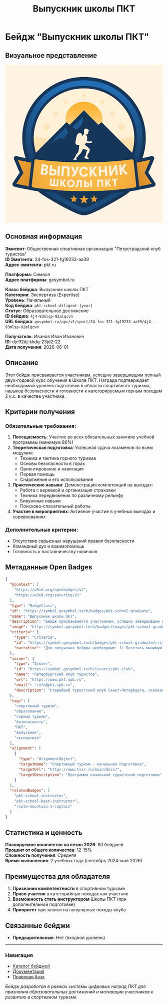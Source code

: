﻿---
layout: page
title: "Выпускник школы ПКТ"
description: "Бейдж за успешное завершение образовательной программы"
---

# Бейдж "Выпускник школы ПКТ"

## Визуальное представление
![Выпускник школы ПКТ](../assets/images/badges/выпускник%20школы%20ПКТ.png)

## Основная информация

**Эмитент**: Общественная спортивная организация "Петроградский клуб туристов"    
**ID Эмитента**: 24-fos-321-fg19233-aa39    
**Адрес эмитента**: pkt.ru  

**Платформа**: Символ    
**Адрес платформы**: gosymbol.ru  

**Класс бейджа**: Выпускник школы ПКТ    
**Категория**: Экспертиза (Expertise)    
**Уровень**: Начальный    
**Код бейджа**: `pkt-school-diligent-[year]`    
**Статус**: Образовательное достижение    
**ID бейджа**: `4j4-93mlsp-92alqcvn`    
**URL бейджа**: `gosymbol.ru/api/v1/sport/24-fos-321-fg19233-aa39/4j4-93mlsp-92alqcvn`  

**Получатель**: Иванов Иван Иванович    
**ID**: dje92dj-kkdg-23jd2-22    
**Дата получения**: 2026-06-01  

## Описание

Этот бейдж присваивается участникам, успешно завершившим полный двух-годовой курс обучения в Школе ПКТ. Награда подтверждает необходимый уровень подготовки в области спортивного туризма, навыков безопасности и готовности к категорируемым горным походам 2 к.с. в качестве участника.

## Критерии получения

### Обязательные требования:
1. **Посещаемость**: Участие во всех обязательных занятиях учебной программы (минимум 80%)
2. **Теоретическая подготовка**: Успешная сдача экзаменов по всем модулям:
   - Техника и тактика горного туризма
   - Основы безопасности в горах
   - Ориентирование и навигация
   - Первая помощь 
   - Снаряжение и его использование
3. **Практические навыки**: Демонстрация компетенций на выездах:
   - Работа с веревкой и организация страховки
   - Техника передвижения по различному рельефу
   - Бивуачные навыки
   - Поисково-спасательный работы
4. **Участие в мероприятиях**: Активное участие в учебных выездах и соревнованиях

### Дополнительные критерии:
- Отсутствие серьезных нарушений правил безопасности
- Командный дух и взаимопомощь
- Готовность к наставничеству новичков

## Метаданные Open Badges

```json
{
  "@context": [
    "https://w3id.org/openbadges/v2",
    "https://w3id.org/security/v1"
  ],
  "type": "BadgeClass",
  "id": "https://symbol.gosymbol.tech/badges/pkt-school-graduate",
  "name": "Выпускник школы ПКТ",
  "description": "Бейдж присваивается участникам, успешно завершившим полный курс обучения в Школе ПКТ. Подтверждает высокий уровень подготовки в области спортивного туризма и готовность к самостоятельным походам.",
  "image": "https://symbol.gosymbol.tech/badges/images/pkt-school-graduate.png",
  "criteria": {
    "type": "Criteria",
    "id": "https://symbol.gosymbol.tech/badges/pkt-school-graduate/criteria",
    "narrative": "Для получения бейджа необходимо: 1) Посетить минимум 80% обязательных занятий; 2) Успешно сдать экзамены по всем модулям программы; 3) Продемонстрировать практические навыки на выездах; 4) Активно участвовать в учебных мероприятиях и соревнованиях."
  },
  "issuer": {
    "type": "Issuer",
    "id": "https://symbol.gosymbol.tech/issuers/pkt-club",
    "name": "Петербургский клуб туристов",
    "url": "https://www.pkt.spb.ru",
    "email": "info@pkt.spb.ru",
    "description": "Старейший туристский клуб Санкт-Петербурга, основанный в 1956 году. Занимается развитием спортивного туризма и подготовкой квалифицированных туристов."
  },
  "tags": [
    "спортивный туризм",
    "образование",
    "горный туризм", 
    "безопасность",
    "ПКТ",
    "выпускник",
    "экспертиза"
  ],
  "alignment": [
    {
      "type": "AlignmentObject",
      "targetName": "Спортивный туризм - начальная подготовка",
      "targetUrl": "https://www.tssr.ru/main/docs/",
      "targetDescription": "Программа начальной туристской подготовки"
    }
  ],
  "relatedBadges": [
    "pkt-school-instructor",
    "pkt-school-best-instructor", 
    "route-mountain-1-captain"
  ]
}
```

## Статистика и ценность

**Планируемое количество на сезон 2026**: 80 бейджей    
**Процент от общего количества**: 12-15%    
**Сложность получения**: Средняя    
**Время выполнения**: 2 учебных года (сентябрь 2024-май 2026)  

## Преимущества для обладателя

1. **Признание компетентности** в спортивном туризме
2. **Право участия** в категорийных походах как участник
3. **Возможность стать инструктором** Школы ПКТ (при дополнительной подготовке)
4. **Приоритет** при записи на популярные походы клуба

## Связанные бейджи

- **Предварительные**: Нет (входной уровень)

---

### Навигация
- [Каталог бейджей](index.md)
- [Документация](../docs/)
- [Правовая база](../legal/)

*Бейдж разработан в рамках системы цифровых наград ПКТ для признания образовательных достижений и мотивации участников к развитию в спортивном туризме.*

